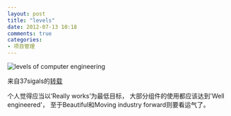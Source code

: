 ```yaml
---
layout: post
title: "levels"
date: 2012-07-13 10:18
comments: true
categories: 
- 项目管理
---
```



![levels of computer engineering](/images/screen_print/952-technical-hierarchy.png)

来自37sigals的[转载](http://37signals.com/svn/posts/3200-levels-of-aspiration)  

个人觉得应当以‘Really works’为最低目标， 大部分组件的使用都应该达到'Well engineered'，
至于Beautiful和Moving industry forward则要看运气了。


